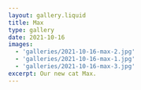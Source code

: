 ```yaml
---
layout: gallery.liquid
title: Max
type: gallery
date: 2021-10-16
images: 
  - 'galleries/2021-10-16-max-2.jpg'
  - 'galleries/2021-10-16-max-1.jpg'
  - 'galleries/2021-10-16-max-3.jpg'
excerpt: Our new cat Max.
---
```

